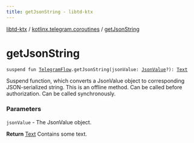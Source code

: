 ```yaml
---
title: getJsonString - libtd-ktx
---
```


[libtd-ktx](../index.html) / [kotlinx.telegram.coroutines](index.html) / [getJsonString](./get-json-string.html)

# getJsonString

`suspend fun `[`TelegramFlow`](../kotlinx.telegram.core/-telegram-flow/index.html)`.getJsonString(jsonValue: `[`JsonValue`](https://tdlibx.github.io/td/docs/org/drinkless/td/libcore/telegram/TdApi/JsonValue.html)`?): `[`Text`](https://tdlibx.github.io/td/docs/org/drinkless/td/libcore/telegram/TdApi/Text.html)

Suspend function, which converts a JsonValue object to corresponding JSON-serialized string. This
is an offline method. Can be called before authorization. Can be called synchronously.

### Parameters

`jsonValue` - The JsonValue object.

**Return**
[Text](https://tdlibx.github.io/td/docs/org/drinkless/td/libcore/telegram/TdApi/Text.html) Contains some text.

